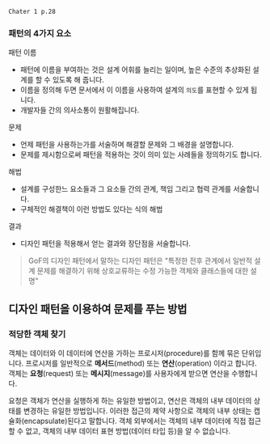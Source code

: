 `Chater 1 p.28`

### 패턴의 4가지 요소

패턴 이름
- 패턴에 이름을 부여하는 것은 설계 어휘를 늘리는 일이며, 높은 수준의 추상화된 설계를 할 수 있도록 해 줍니다.
- 이름을 정의해 두면 문서에서 이 이름을 사용하여 설계의 `의도`를 표현할 수 있게 됩니다.
- 개발자들 간의 의사소통이 원활해집니다.

문제
- 언제 패턴을 사용하는가를 서술하며 해결할 문제와 그 배경을 설명합니다.
- 문제를 제시함으로써 패턴을 적용하는 것이 의미 있는 사례들을 정의하기도 합니다.

해법
- 설계를 구성한느 요소들과 그 요소들 간의 관계, 책임 그리고 협력 관계를 서술합니다.
- 구체적인 해결책이 이런 방법도 있다는 식의 해법

결과
- 디자인 패턴을 적용해서 얻는 결과와 장단점을 서술합니다.

> GoF의 디자인 패턴에서 말하는 디자인 패턴은 "특정한 전후 관계에서 일반적 설계 문제를 해결하기 위해 상호교류하는 수정 가능한 객체와 클래스들에 대한 설명"

 
## 디자인 패턴을 이용하여 문제를 푸는 방법

### 적당한 객체 찾기
객체는 데이터와 이 데이터에 연산을 가하는 프로시저(procedure)를 함께 묶은 단위입니다.
프로시저를 일반적으로 **메서드**(method) 또는 **연산**(operation) 이라고 합니다.
객체는 **요청**(request) 또는 **메시지**(message)를 사용자에게 받으면 연산을 수행합니다.

요청은 객체가 연산을 실행하게 하는 유일한 방법이고, 연산은 객체의 내부 데이터의 상태를 변경하는 유일한 방법입니다.
이러한 접근의 제약 사항으로 객체의 내부 상태는 캡슐화(encapsulate)된다고 말합니다.
객체 외부에서는 객체의 내부 데이터에 직접 접근할 수 없고, 객체의 내부 데이터 표현 방법(데이터 타입 등)을 알 수 없습니다.

